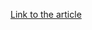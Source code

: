 [Link to the article](https://research.checkpoint.com/2023/behind-the-scenes-of-bbtok-analyzing-a-bankers-server-side-components/)

